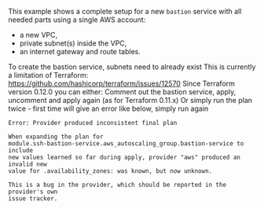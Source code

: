 This example shows a complete setup for a new `bastion` service with all needed parts using a single AWS account:

* a new VPC,
* private subnet(s) inside the VPC,
* an internet gateway and route tables.

To create the bastion service, subnets need to already exist
This is currently a limitation of Terraform: https://github.com/hashicorp/terraform/issues/12570
Since Terraform version 0.12.0 you can either: 
Comment out the bastion service, apply, uncomment and apply again (as for Terraform 0.11.x)
Or simply run the plan twice - first time will give an error like below, simply run again

    Error: Provider produced inconsistent final plan

    When expanding the plan for
    module.ssh-bastion-service.aws_autoscaling_group.bastion-service to include
    new values learned so far during apply, provider "aws" produced an invalid new
    value for .availability_zones: was known, but now unknown.

    This is a bug in the provider, which should be reported in the provider's own
    issue tracker.
